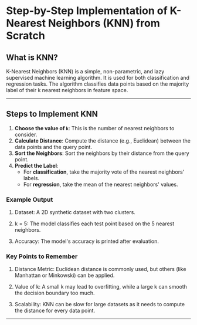# Step-by-Step Implementation of K-Nearest Neighbors (KNN) from Scratch

## What is KNN?
K-Nearest Neighbors (KNN) is a simple, non-parametric, and lazy supervised machine learning algorithm. It is used for both classification and regression tasks. The algorithm classifies data points based on the majority label of their k nearest neighbors in feature space.

---

## Steps to Implement KNN

1. **Choose the value of `k`**: This is the number of nearest neighbors to consider.
2. **Calculate Distance**: Compute the distance (e.g., Euclidean) between the data points and the query point.
3. **Sort the Neighbors**: Sort the neighbors by their distance from the query point.
4. **Predict the Label**:
   - For **classification**, take the majority vote of the nearest neighbors' labels.
   - For **regression**, take the mean of the nearest neighbors' values.


### Example Output
1. Dataset: A 2D synthetic dataset with two clusters.

2. k = 5: The model classifies each test point based on the 5 nearest neighbors.

3. Accuracy: The model's accuracy is printed after evaluation.

### Key Points to Remember
1. Distance Metric: Euclidean distance is commonly used, but others (like Manhattan or Minkowski) can be applied.

2. Value of k: A small k may lead to overfitting, while a large k can smooth the decision boundary too much.

3. Scalability: KNN can be slow for large datasets as it needs to compute the distance for every data point.
---
